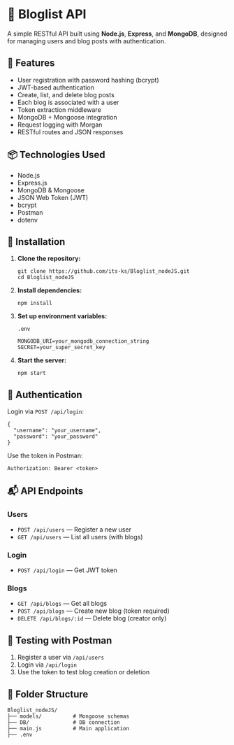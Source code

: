 <!DOCTYPE html>
<html lang="en">
<head>
  <title></title>
  
</head>
<body>

  <h1>📝 Bloglist API</h1>

  <p>A simple RESTful API built using <strong>Node.js</strong>, <strong>Express</strong>, and <strong>MongoDB</strong>, designed for managing users and blog posts with authentication.</p>

  <h2>🚀 Features</h2>
  <ul>
    <li>User registration with password hashing (bcrypt)</li>
    <li>JWT-based authentication</li>
    <li>Create, list, and delete blog posts</li>
    <li>Each blog is associated with a user</li>
    <li>Token extraction middleware</li>
    <li>MongoDB + Mongoose integration</li>
    <li>Request logging with Morgan</li>
    <li>RESTful routes and JSON responses</li>
  </ul>

  <h2>📦 Technologies Used</h2>
  <ul>
    <li>Node.js</li>
    <li>Express.js</li>
    <li>MongoDB & Mongoose</li>
    <li>JSON Web Token (JWT)</li>
    <li>bcrypt</li>
    <li>Postman</li>
    <li>dotenv</li>
  </ul>

  <h2>🔧 Installation</h2>
  <ol>
    <li><strong>Clone the repository:</strong>
      <pre><code>git clone https://github.com/its-ks/Bloglist_nodeJS.git
cd Bloglist_nodeJS</code></pre>
    </li>
    <li><strong>Install dependencies:</strong>
      <pre><code>npm install</code></pre>
    </li>
    <li><strong>Set up environment variables:</strong>
      <pre><code>.env</code></pre>
      <pre><code>MONGODB_URI=your_mongodb_connection_string
SECRET=your_super_secret_key</code></pre>
    </li>
    <li><strong>Start the server:</strong>
      <pre><code>npm start</code></pre>
    </li>
  </ol>

  <h2>🔐 Authentication</h2>
  <p>Login via <code>POST /api/login</code>:</p>
  <pre><code>{
  "username": "your_username",
  "password": "your_password"
}</code></pre>
  <p>Use the token in Postman:</p>
  <pre><code>Authorization: Bearer &lt;token&gt;</code></pre>

  <h2>📬 API Endpoints</h2>

  <h3>Users</h3>
  <ul>
    <li><code>POST /api/users</code> — Register a new user</li>
    <li><code>GET /api/users</code> — List all users (with blogs)</li>
  </ul>

  <h3>Login</h3>
  <ul>
    <li><code>POST /api/login</code> — Get JWT token</li>
  </ul>

  <h3>Blogs</h3>
  <ul>
    <li><code>GET /api/blogs</code> — Get all blogs</li>
    <li><code>POST /api/blogs</code> — Create new blog (token required)</li>
    <li><code>DELETE /api/blogs/:id</code> — Delete blog (creator only)</li>
  </ul>

  <h2>🧪 Testing with Postman</h2>
  <ol>
    <li>Register a user via <code>/api/users</code></li>
    <li>Login via <code>/api/login</code></li>
    <li>Use the token to test blog creation or deletion</li>
  </ol>

  <h2>📁 Folder Structure</h2>
  <pre><code>Bloglist_nodeJS/
├── models/          # Mongoose schemas
├── DB/              # DB connection
├── main.js          # Main application
├── .env
